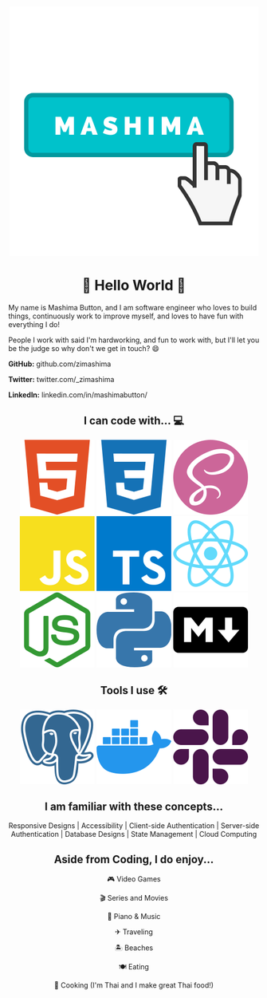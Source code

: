 


<div align="center">
<img src="./assets/MashimaLogo.png" />
</div>

<h1 align="center">  🙌  Hello World  🙌 </h1>

My name is Mashima Button, and I am software engineer who loves to build things, continuously work to improve myself, and loves to have fun with everything I do!

People I work with said I'm hardworking, and fun to work with, but I'll let you be the judge so why don't we get in touch? 😄

**GitHub:** github.com/zimashima

**Twitter:** twitter.com/_zimashima

**LinkedIn:** linkedin.com/in/mashimabutton/

<h2 align="center">  I can code with... 💻 </h2>

<div align="center"> 
<img src="./assets/svgIcons/html5.svg" />
<img src="./assets/svgIcons/css3.svg" />
<img src="./assets/svgIcons/sass.svg" />
<img src="./assets/svgIcons/javascript.svg" />
<img src="./assets/svgIcons/typescript.svg" />
<img src="./assets/svgIcons/react.svg" />
<img src="./assets/svgIcons/node-dot-js.svg" />
<img src="./assets/svgIcons/python.svg" />
<img src="./assets/svgIcons/markdown.svg" />
</div>

<h2 align="center">  Tools I use 🛠 </h2>

<div align="center"> 
<img src="./assets/svgIcons/postgresql.svg" />
<img src="./assets/svgIcons/docker.svg" />
<img src="./assets/svgIcons/slack.svg" />
</div>


<h2 align="center">  I am familiar with these concepts... </h2>

<div align="center"> 
Responsive Designs | Accessibility | Client-side Authentication | Server-side Authentication | Database Designs | State Management | Cloud Computing
</div>

<h2 align="center">  Aside from Coding, I do enjoy... </h2>
<div align="center"> 
🎮 Video Games

🎬 Series and Movies

🎹 Piano & Music

✈ Traveling

🏝 Beaches

🍽 Eating

🍳 Cooking (I'm Thai and I make great Thai food!)
</div>